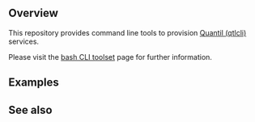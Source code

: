 ## Overview

This repository provides command line tools to provision [Quantil (qtlcli)](www.quantil.com) services.

Please visit the [bash CLI toolset](cdn/bash/) page for further information.

## Examples

## See also
